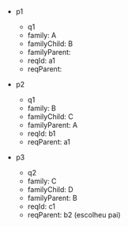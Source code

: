 - p1
  - q1
  - family: A
  - familyChild: B
  - familyParent: 
  - reqId: a1
  - reqParent:


- p2
  - q1
  - family: B
  - familyChild: C
  - familyParent: A
  - reqId: b1
  - reqParent: a1



- p3
  - q2
  - family: C
  - familyChild: D
  - familyParent: B
  - reqId: c1
  - reqParent: b2 (escolheu pai)


